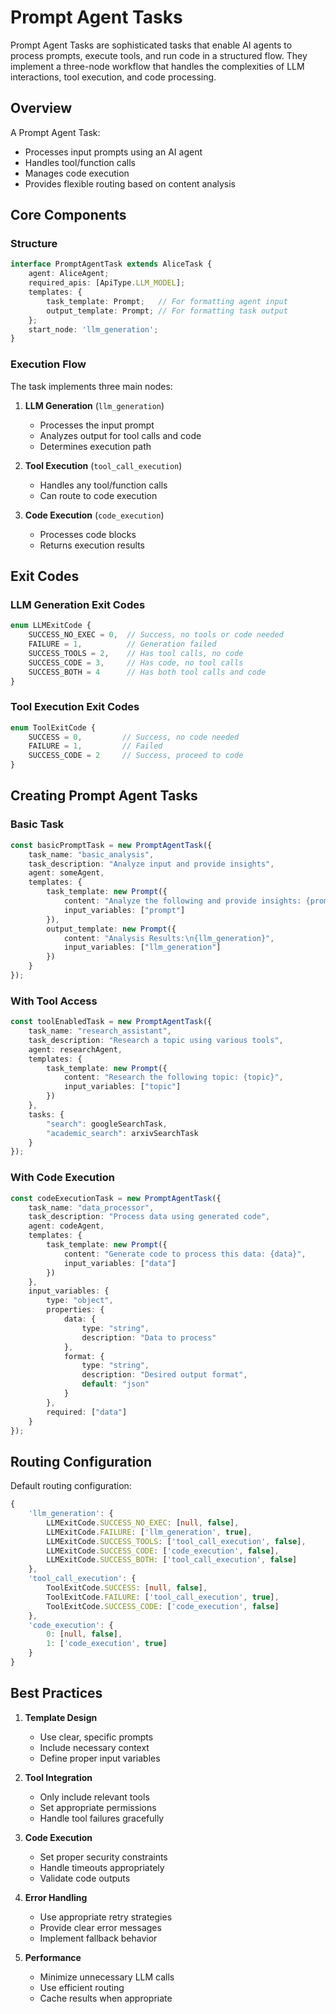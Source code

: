 # Prompt Agent Tasks

Prompt Agent Tasks are sophisticated tasks that enable AI agents to process prompts, execute tools, and run code in a structured flow. They implement a three-node workflow that handles the complexities of LLM interactions, tool execution, and code processing.

## Overview

A Prompt Agent Task:
- Processes input prompts using an AI agent
- Handles tool/function calls
- Manages code execution
- Provides flexible routing based on content analysis

## Core Components

### Structure
```typescript
interface PromptAgentTask extends AliceTask {
    agent: AliceAgent;
    required_apis: [ApiType.LLM_MODEL];
    templates: {
        task_template: Prompt;   // For formatting agent input
        output_template: Prompt; // For formatting task output
    };
    start_node: 'llm_generation';
}
```

### Execution Flow
The task implements three main nodes:

1. **LLM Generation** (`llm_generation`)
   - Processes the input prompt
   - Analyzes output for tool calls and code
   - Determines execution path

2. **Tool Execution** (`tool_call_execution`)
   - Handles any tool/function calls
   - Can route to code execution

3. **Code Execution** (`code_execution`)
   - Processes code blocks
   - Returns execution results

## Exit Codes

### LLM Generation Exit Codes
```typescript
enum LLMExitCode {
    SUCCESS_NO_EXEC = 0,  // Success, no tools or code needed
    FAILURE = 1,          // Generation failed
    SUCCESS_TOOLS = 2,    // Has tool calls, no code
    SUCCESS_CODE = 3,     // Has code, no tool calls
    SUCCESS_BOTH = 4      // Has both tool calls and code
}
```

### Tool Execution Exit Codes
```typescript
enum ToolExitCode {
    SUCCESS = 0,         // Success, no code needed
    FAILURE = 1,         // Failed
    SUCCESS_CODE = 2     // Success, proceed to code
}
```

## Creating Prompt Agent Tasks

### Basic Task
```typescript
const basicPromptTask = new PromptAgentTask({
    task_name: "basic_analysis",
    task_description: "Analyze input and provide insights",
    agent: someAgent,
    templates: {
        task_template: new Prompt({
            content: "Analyze the following and provide insights: {prompt}",
            input_variables: ["prompt"]
        }),
        output_template: new Prompt({
            content: "Analysis Results:\n{llm_generation}",
            input_variables: ["llm_generation"]
        })
    }
});
```

### With Tool Access
```typescript
const toolEnabledTask = new PromptAgentTask({
    task_name: "research_assistant",
    task_description: "Research a topic using various tools",
    agent: researchAgent,
    templates: {
        task_template: new Prompt({
            content: "Research the following topic: {topic}",
            input_variables: ["topic"]
        })
    },
    tasks: {
        "search": googleSearchTask,
        "academic_search": arxivSearchTask
    }
});
```

### With Code Execution
```typescript
const codeExecutionTask = new PromptAgentTask({
    task_name: "data_processor",
    task_description: "Process data using generated code",
    agent: codeAgent,
    templates: {
        task_template: new Prompt({
            content: "Generate code to process this data: {data}",
            input_variables: ["data"]
        })
    },
    input_variables: {
        type: "object",
        properties: {
            data: {
                type: "string",
                description: "Data to process"
            },
            format: {
                type: "string",
                description: "Desired output format",
                default: "json"
            }
        },
        required: ["data"]
    }
});
```

## Routing Configuration

Default routing configuration:
```typescript
{
    'llm_generation': {
        LLMExitCode.SUCCESS_NO_EXEC: [null, false],
        LLMExitCode.FAILURE: ['llm_generation', true],
        LLMExitCode.SUCCESS_TOOLS: ['tool_call_execution', false],
        LLMExitCode.SUCCESS_CODE: ['code_execution', false],
        LLMExitCode.SUCCESS_BOTH: ['tool_call_execution', false]
    },
    'tool_call_execution': {
        ToolExitCode.SUCCESS: [null, false],
        ToolExitCode.FAILURE: ['tool_call_execution', true],
        ToolExitCode.SUCCESS_CODE: ['code_execution', false]
    },
    'code_execution': {
        0: [null, false],
        1: ['code_execution', true]
    }
}
```

## Best Practices

1. **Template Design**
   - Use clear, specific prompts
   - Include necessary context
   - Define proper input variables

2. **Tool Integration**
   - Only include relevant tools
   - Set appropriate permissions
   - Handle tool failures gracefully

3. **Code Execution**
   - Set proper security constraints
   - Handle timeouts appropriately
   - Validate code outputs

4. **Error Handling**
   - Use appropriate retry strategies
   - Provide clear error messages
   - Implement fallback behavior

5. **Performance**
   - Minimize unnecessary LLM calls
   - Use efficient routing
   - Cache results when appropriate